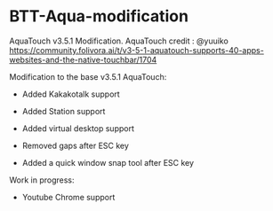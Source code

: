 # BTT-Aqua-modification
AquaTouch v3.5.1 Modification.
AquaTouch credit : @yuuiko
https://community.folivora.ai/t/v3-5-1-aquatouch-supports-40-apps-websites-and-the-native-touchbar/1704

Modification to the base v3.5.1 AquaTouch:

- Added Kakakotalk support


- Added Station support


- Added virtual desktop support


- Removed gaps after ESC key


- Added a quick window snap tool after ESC key


Work in progress:

- Youtube Chrome support
